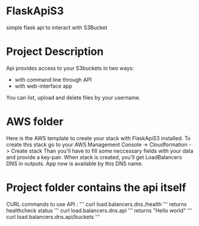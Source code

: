 # FlaskApiS3
simple flask api to interact with S3Bucket
# Project Description
Api provides access to your S3buckets in two ways: 
- with command line through API
- with web-interface app

You can list, upload and delete files by your username.

# AWS folder
Here is the AWS template to create your stack with FlaskApiS3 installed.
To create this stack go to your AWS Management Console -> Cloudformation -> Create stack
Than you'll have to fill some neccessary fields with your data and provide a key-pair.
When stack is created, you'll get LoadBalancers DNS in outputs.
App now is available by this DNS name.

# Project folder contains the api itself

CURL commands to use API :
'''
curl load.balancers.dns./health
'''
returns healthcheck status
'''
curl load.balancers.dns.api
'''
returns "Hello world"
'''
curl load.balancers.dns.api/buckets
'''


